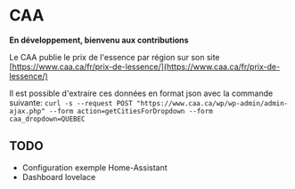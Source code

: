 # CAA

**En développement, bienvenu aux contributions**

Le CAA publie le prix de l'essence par région sur son site [https://www.caa.ca/fr/prix-de-lessence/](https://www.caa.ca/fr/prix-de-lessence/)

Il est possible d'extraire ces données en format json avec la commande suivante: `curl -s --request POST "https://www.caa.ca/wp/wp-admin/admin-ajax.php" --form action=getCitiesForDropdown --form caa_dropdown=QUEBEC`

## TODO
- Configuration exemple Home-Assistant
- Dashboard lovelace

